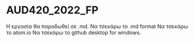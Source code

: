 # AUD420_2022_FP
Η εργασία θα παραδωθεί σε .md. Να τσεκάρω το .md format
Nα τσεκάρω το atom.io
Να τσεκάρω το github desktop for windows. 
